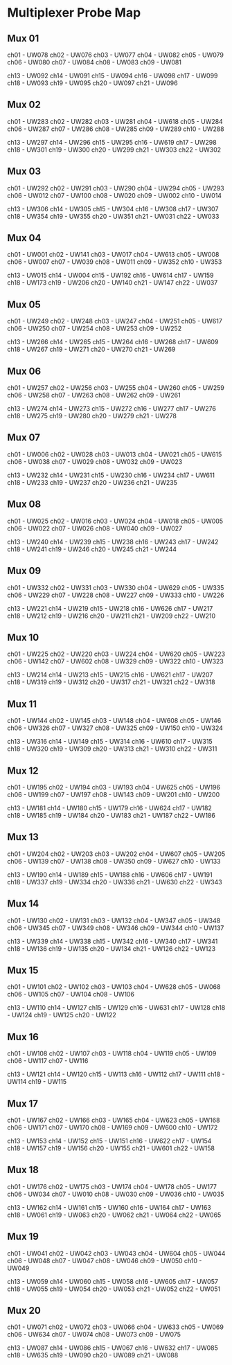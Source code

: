 # Multiplexer Probe Map

## Mux 01
ch01 - UW078
ch02 - UW076
ch03 - UW077
ch04 - UW082
ch05 - UW079
ch06 - UW080
ch07 - UW084
ch08 - UW083
ch09 - UW081

ch13 - UW092
ch14 - UW091
ch15 - UW094
ch16 - UW098
ch17 - UW099
ch18 - UW093
ch19 - UW095
ch20 - UW097
ch21 - UW096

## Mux 02
ch01 - UW283
ch02 - UW282
ch03 - UW281
ch04 - UW618
ch05 - UW284
ch06 - UW287
ch07 - UW286
ch08 - UW285
ch09 - UW289
ch10 - UW288

ch13 - UW297
ch14 - UW296
ch15 - UW295
ch16 - UW619
ch17 - UW298
ch18 - UW301
ch19 - UW300
ch20 - UW299
ch21 - UW303
ch22 - UW302

## Mux 03
ch01 - UW292
ch02 - UW291
ch03 - UW290
ch04 - UW294
ch05 - UW293
ch06 - UW012
ch07 - UW100
ch08 - UW020
ch09 - UW002
ch10 - UW014

ch13 - UW306
ch14 - UW305
ch15 - UW304
ch16 - UW308
ch17 - UW307
ch18 - UW354
ch19 - UW355
ch20 - UW351
ch21 - UW031
ch22 - UW033


## Mux 04
ch01 - UW001
ch02 - UW141
ch03 - UW017
ch04 - UW613
ch05 - UW008
ch06 - UW007
ch07 - UW039
ch08 - UW011
ch09 - UW352
ch10 - UW353

ch13 - UW015
ch14 - UW004
ch15 - UW192
ch16 - UW614
ch17 - UW159
ch18 - UW173
ch19 - UW206
ch20 - UW140
ch21 - UW147
ch22 - UW037


## Mux 05
ch01 - UW249
ch02 - UW248
ch03 - UW247
ch04 - UW251
ch05 - UW617
ch06 - UW250
ch07 - UW254
ch08 - UW253
ch09 - UW252

ch13 - UW266
ch14 - UW265
ch15 - UW264
ch16 - UW268
ch17 - UW609
ch18 - UW267
ch19 - UW271
ch20 - UW270
ch21 - UW269

## Mux 06
ch01 - UW257
ch02 - UW256
ch03 - UW255
ch04 - UW260
ch05 - UW259
ch06 - UW258
ch07 - UW263
ch08 - UW262
ch09 - UW261

ch13 - UW274
ch14 - UW273
ch15 - UW272
ch16 - UW277
ch17 - UW276
ch18 - UW275
ch19 - UW280
ch20 - UW279
ch21 - UW278

## Mux 07
ch01 - UW006
ch02 - UW028
ch03 - UW013
ch04 - UW021
ch05 - UW615
ch06 - UW038
ch07 - UW029
ch08 - UW032
ch09 - UW023

ch13 - UW232
ch14 - UW231
ch15 - UW230
ch16 - UW234
ch17 - UW611
ch18 - UW233
ch19 - UW237
ch20 - UW236
ch21 - UW235

## Mux 08
ch01 - UW025
ch02 - UW016
ch03 - UW024
ch04 - UW018
ch05 - UW005
ch06 - UW022
ch07 - UW026
ch08 - UW040
ch09 - UW027

ch13 - UW240
ch14 - UW239
ch15 - UW238
ch16 - UW243
ch17 - UW242
ch18 - UW241
ch19 - UW246
ch20 - UW245
ch21 - UW244

## Mux 09
ch01 - UW332
ch02 - UW331
ch03 - UW330
ch04 - UW629
ch05 - UW335
ch06 - UW229
ch07 - UW228
ch08 - UW227
ch09 - UW333
ch10 - UW226

ch13 - UW221
ch14 - UW219
ch15 - UW218
ch16 - UW626
ch17 - UW217
ch18 - UW212
ch19 - UW216
ch20 - UW211
ch21 - UW209
ch22 - UW210

## Mux 10
ch01 - UW225
ch02 - UW220
ch03 - UW224
ch04 - UW620
ch05 - UW223
ch06 - UW142
ch07 - UW602
ch08 - UW329
ch09 - UW322
ch10 - UW323

ch13 - UW214
ch14 - UW213
ch15 - UW215
ch16 - UW621
ch17 - UW207
ch18 - UW319
ch19 - UW312
ch20 - UW317
ch21 - UW321
ch22 - UW318

## Mux 11
ch01 - UW144
ch02 - UW145
ch03 - UW148
ch04 - UW608
ch05 - UW146
ch06 - UW326
ch07 - UW327
ch08 - UW325
ch09 - UW150
ch10 - UW324

ch13 - UW316
ch14 - UW149
ch15 - UW314
ch16 - UW610
ch17 - UW315
ch18 - UW320
ch19 - UW309
ch20 - UW313
ch21 - UW310
ch22 - UW311

## Mux 12
ch01 - UW195
ch02 - UW194
ch03 - UW193
ch04 - UW625
ch05 - UW196
ch06 - UW199
ch07 - UW197
ch08 - UW143
ch09 - UW201
ch10 - UW200

ch13 - UW181
ch14 - UW180
ch15 - UW179
ch16 - UW624
ch17 - UW182
ch18 - UW185
ch19 - UW184
ch20 - UW183
ch21 - UW187
ch22 - UW186


## Mux 13
ch01 - UW204
ch02 - UW203
ch03 - UW202
ch04 - UW607
ch05 - UW205
ch06 - UW139
ch07 - UW138
ch08 - UW350
ch09 - UW627
ch10 - UW133

ch13 - UW190
ch14 - UW189
ch15 - UW188
ch16 - UW606
ch17 - UW191
ch18 - UW337
ch19 - UW334
ch20 - UW336
ch21 - UW630
ch22 - UW343

## Mux 14
ch01 - UW130
ch02 - UW131
ch03 - UW132
ch04 - UW347
ch05 - UW348
ch06 - UW345
ch07 - UW349
ch08 - UW346
ch09 - UW344
ch10 - UW137

ch13 - UW339
ch14 - UW338
ch15 - UW342
ch16 - UW340
ch17 - UW341
ch18 - UW136
ch19 - UW135
ch20 - UW134
ch21 - UW126
ch22 - UW123

## Mux 15
ch01 - UW101
ch02 - UW102
ch03 - UW103
ch04 - UW628
ch05 - UW068
ch06 - UW105
ch07 - UW104
ch08 - UW106

ch13 - UW110
ch14 - UW127
ch15 - UW129
ch16 - UW631
ch17 - UW128
ch18 - UW124
ch19 - UW125
ch20 - UW122

## Mux 16
ch01 - UW108
ch02 - UW107
ch03 - UW118
ch04 - UW119
ch05 - UW109
ch06 - UW117
ch07 - UW116

ch13 - UW121
ch14 - UW120
ch15 - UW113
ch16 - UW112
ch17 - UW111
ch18 - UW114
ch19 - UW115

## Mux 17
ch01 - UW167
ch02 - UW166
ch03 - UW165
ch04 - UW623
ch05 - UW168
ch06 - UW171
ch07 - UW170
ch08 - UW169
ch09 - UW600
ch10 - UW172

ch13 - UW153
ch14 - UW152
ch15 - UW151
ch16 - UW622
ch17 - UW154
ch18 - UW157
ch19 - UW156
ch20 - UW155
ch21 - UW601
ch22 - UW158

## Mux 18
ch01 - UW176
ch02 - UW175
ch03 - UW174
ch04 - UW178
ch05 - UW177
ch06 - UW034
ch07 - UW010
ch08 - UW030
ch09 - UW036
ch10 - UW035

ch13 - UW162
ch14 - UW161
ch15 - UW160
ch16 - UW164
ch17 - UW163
ch18 - UW061
ch19 - UW063
ch20 - UW062
ch21 - UW064
ch22 - UW065

## Mux 19
ch01 - UW041
ch02 - UW042
ch03 - UW043
ch04 - UW604
ch05 - UW044
ch06 - UW048
ch07 - UW047
ch08 - UW046
ch09 - UW050
ch10 - UW049

ch13 - UW059
ch14 - UW060
ch15 - UW058
ch16 - UW605
ch17 - UW057
ch18 - UW055
ch19 - UW054
ch20 - UW053
ch21 - UW052
ch22 - UW051


## Mux 20
ch01 - UW071
ch02 - UW072
ch03 - UW066
ch04 - UW633
ch05 - UW069
ch06 - UW634
ch07 - UW074
ch08 - UW073
ch09 - UW075

ch13 - UW087
ch14 - UW086
ch15 - UW067
ch16 - UW632
ch17 - UW085
ch18 - UW635
ch19 - UW090
ch20 - UW089
ch21 - UW088

